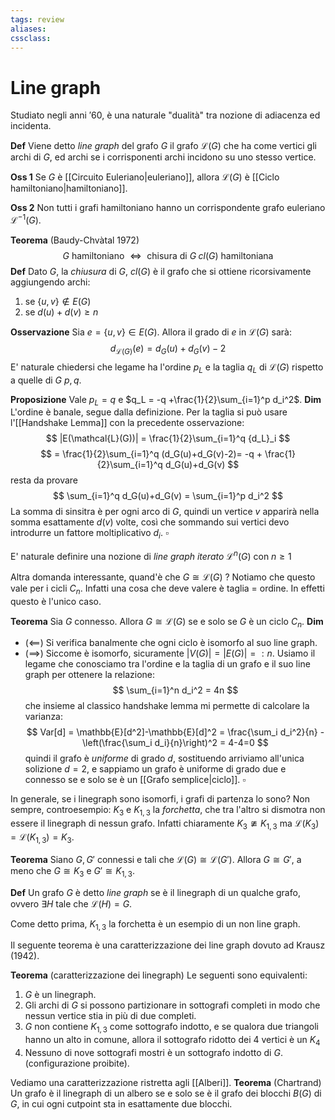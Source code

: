 ```yaml
---
tags: review
aliases:
cssclass:
---
```

 
# Line graph

Studiato negli anni $'60$, è una naturale "dualità" tra nozione di adiacenza ed incidenta.

**Def** Viene detto _line graph_ del grafo $G$ il grafo $\mathcal{L}(G)$ che ha come vertici gli archi di $G$, ed archi se i corrisponenti archi incidono su uno stesso vertice.

**Oss 1** Se $G$ è [[Circuito Euleriano|euleriano]], allora $\mathcal{L}(G)$ è [[Ciclo hamiltoniano|hamiltoniano]].

**Oss 2** Non tutti i grafi hamiltoniano hanno un corrispondente grafo euleriano $\mathcal{L}^{-1}(G)$.

**Teorema** (Baudy-Chvàtal 1972)
$$
G \text{ hamiltoniano } \iff \text{ chisura di } G \; cl(G) \text{ hamiltoniana}
$$
**Def** Dato $G$, la _chiusura_ di $G$, $cl(G)$ è il grafo che si ottiene ricorsivamente aggiungendo archi:
1. se $\{u,v\} \notin E(G)$
2. se $d(u) + d(v) \geq n$ 

**Osservazione** Sia $e = \{u,v\} \in E(G)$. Allora il grado di $e$ in $\mathcal{L}(G)$ sarà:
$$
d_{\mathcal{L}(G)}(e) = d_G(u) + d_G(v) - 2
$$
E' naturale chiedersi che legame ha l'ordine $p_L$ e la taglia $q_L$ di $\mathcal{L}(G)$ rispetto a quelle di $G$ $p,q$. 

**Proposizione** Vale $p_L = q$ e $q_L = -q +\frac{1}{2}\sum_{i=1}^p d_i^2$.
**Dim** L'ordine è banale, segue dalla definizione. Per la taglia si può usare l'[[Handshake Lemma]] con la precedente osservazione:
$$
|E(\mathcal{L}(G))| = \frac{1}{2}\sum_{i=1}^q {d_L}_i
$$
$$
= \frac{1}{2}\sum_{i=1}^q (d_G(u)+d_G(v)-2)= -q + \frac{1}{2}\sum_{i=1}^q d_G(u)+d_G(v)
$$
resta da provare
$$
\sum_{i=1}^q d_G(u)+d_G(v) = \sum_{i=1}^p d_i^2
$$
La somma di sinsitra è per ogni arco di $G$, quindi un vertice $v$ apparirà nella somma esattamente $d(v)$ volte, così che sommando sui vertici devo introdurre un fattore moltiplicativo $d_i$. $\square$ 

E' naturale definire una nozione di _line graph iterato_ $\mathcal{L}^n(G)$ con $n \geq 1$

Altra domanda interessante, quand'è che $G \cong \mathcal{L}(G)$ ? Notiamo che questo vale per i cicli $C_n$. Infatti una cosa che deve valere è taglia = ordine. In effetti questo è l'unico caso.

**Teorema** Sia $G$ connesso. Allora  $G \cong \mathcal{L}(G)$ se e solo se $G$ è un ciclo $C_n$.
**Dim** 
- ($\impliedby$) Si verifica banalmente che ogni ciclo è isomorfo al suo line graph.
- ($\implies$) Siccome è isomorfo, sicuramente $|V(G)|=|E(G)| =: n$. Usiamo il legame che conosciamo tra l'ordine e la taglia di un grafo e il suo line graph per ottenere la relazione:
$$
\sum_{i=1}^n d_i^2 = 4n  
$$
che insieme al classico handshake lemma mi permette di calcolare la varianza:
$$
Var[d] = \mathbb{E}[d^2]-\mathbb{E}[d]^2 = \frac{\sum_i d_i^2}{n} - \left(\frac{\sum_i d_i}{n}\right)^2 = 4-4=0
$$
quindi il grafo è _uniforme_ di grado $d$, sostituendo arriviamo all'unica solizione $d=2$, e sappiamo un grafo è uniforme di grado due e connesso se e solo se è un [[Grafo semplice|ciclo]]. $\square$

In generale, se i linegraph sono isomorfi, i grafi di partenza lo sono? Non sempre, controesempio: $K_3$ e $K_{1,3}$ la _forchetta_, che tra l'altro si dismotra non essere il linegraph di nessun grafo. Infatti chiaramente $K_3 \ncong K_{1,3}$ ma $\mathcal{L}(K_3) = \mathcal{L}(K_{1,3}) = K_3$. 

**Teorema** Siano $G,G'$ connessi e tali che $\mathcal{L}(G) \cong \mathcal{L}(G')$. Allora $G \cong G'$, a meno che $G \cong K_3$ e $G' \cong K_{1,3}$.
 
**Def** Un grafo $G$ è detto _line graph_ se è il linegraph di un qualche grafo, ovvero $\exists H$ tale che $\mathcal{L}(H)=G$.

Come detto prima, $K_{1,3}$ la forchetta è un esempio di un non line graph.

Il seguente teorema è una caratterizzazione dei line graph dovuto ad Krausz (1942).

**Teorema** (caratterizzazione dei linegraph)
Le seguenti sono equivalenti:
1. $G$ è un linegraph.
2. Gli archi di $G$ si possono partizionare in sottografi completi in modo che nessun vertice stia in più di due completi.
3. $G$ non contiene $K_{1,3}$ come sottografo indotto, e se qualora due triangoli hanno un alto in comune, allora il sottografo ridotto dei $4$ vertici è un $K_4$ 
4. Nessuno di nove sottografi mostri è un sottografo indotto di $G$. (configurazione proibite).

Vediamo una caratterizzazione ristretta agli [[Alberi]].
**Teorema** (Chartrand) Un grafo è il linegraph di un albero se e solo se è il grafo dei blocchi $B(G)$ di $G$, in cui ogni cutpoint sta in esattamente due blocchi.



